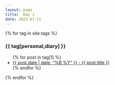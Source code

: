 ```yaml
---
layout: page
title:  Day 1
date: 2023-07-11
---
```


{% for tag in site.tags %}
  <h3>{{ tag[personal,diary] }}</h3>
  <ul>
    {% for post in tag[1] %}
      <li><a href="{{ post.url }}">{{ post.date | date: "%B %Y" }} - {{ post.title }}</a></li>
    {% endfor %}
  </ul>
{% endfor %}

